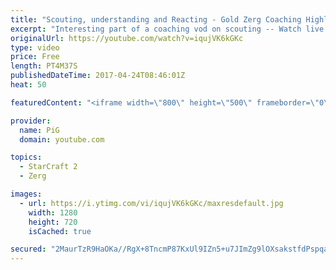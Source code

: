 ```yaml
---
title: "Scouting, understanding and Reacting - Gold Zerg Coaching Highlight"
excerpt: "Interesting part of a coaching vod on scouting -- Watch live at https://www.twitch.tv/x5_pig"
originalUrl: https://youtube.com/watch?v=iqujVK6kGKc
type: video
price: Free
length: PT4M37S
publishedDateTime: 2017-04-24T08:46:01Z
heat: 50

featuredContent: "<iframe width=\"800\" height=\"500\" frameborder=\"0\" src=\"https://www.youtube.com/embed/iqujVK6kGKc\" allow=\"accelerometer; autoplay; encrypted-media; gyroscope; picture-in-picture\" allowfullscreen></iframe>"

provider:
  name: PiG
  domain: youtube.com

topics:
  - StarCraft 2
  - Zerg

images:
  - url: https://i.ytimg.com/vi/iqujVK6kGKc/maxresdefault.jpg
    width: 1280
    height: 720
    isCached: true

secured: "2MaurTzR9HaOKa//RgX+8TncmP87KxUl9IZn5+u7JImZg9lOXsakstfdPspqajZofhHGIdqlvO63iA0P1wS4H4d7N3PqloaJfY/DpJ/vXxJnnEHviJJE7mF5hOhCNU+Tr16SnD+pyrk1ktV/GqyAuJcNJE9hXcChGDG+6G2iCSYCf6m/6xLecZ5QY+0k3NC+47EcM1DCmiWBIiuZXRc89lxj+ta08NFxwOQwVcSV5cpKA3McOXMEuC1/ko/x6u+VDep9gx8Hj90uqI5c7ALT5OCxgjpP1gdnLL26F7ImOyW7W7pEz0s8LHmCFQm7FpJ/xKqV0EojP7GtP6TpdP3TNHVtWVqgs2EjeShdE0DVfP6WQ3oDTNF/Y4wbx5uDFXzknrBKyxYJlGzqVELZ4wxZacf2DppFeMGj9tLhbSxzImU=;flNt6qu2w7PQpaZjGxcBHQ=="
---
```


